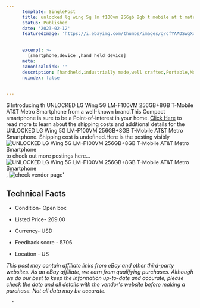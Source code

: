 ```yaml
---
      template: SinglePost
      title: unlocked lg wing 5g lm f100vm 256gb 8gb t mobile at t metro smartphone
      status: Published
      date: '2023-02-12'
      featuredImage: 'https://i.ebayimg.com/thumbs/images/g/cfYAAOSwgXxjm~7F/s-l225.jpg'
       

      excerpt: >-
        [smartphone,device ,hand held device]
      meta:
      canonicalLink: ''
      description: [handheld,industrially made,well crafted,Portable,Mobile,Compact,Convenient,Lightweight,Maneuverable,Man-portable,Miniature,Carriable,Hand-held,Light,Holdable,Transportable,Mobile device,Pocket-sized,On-the-go,Wireless,Cordless,Compact size,Convenient size, smartphone,device ,hand held device]
      noindex: false
      

---
```

$
      Introducing th UNLOCKED LG Wing 5G LM-F100VM  256GB+8GB T-Mobile AT&T Metro Smartphone from a well-known brand.This Compact smartphone is sure to be a Point-of-interest in your home. [Click Here](https://www.ebay.com/itm/175610620444?hash=item28e3356a1c%3Ag%3AcfYAAOSwgXxjm%7E7F&mkevt=1&mkcid=1&mkrid=711-53200-19255-0&campid=%253CePNCampaignId%253E&customid=%253CreferenceId%253E&toolid=10049) to read more to learn about the shipping costs and additional details for the UNLOCKED LG Wing 5G LM-F100VM  256GB+8GB T-Mobile AT&T Metro Smartphone. Shipping cost is undefined.Here is the posting visibly ![UNLOCKED LG Wing 5G LM-F100VM  256GB+8GB T-Mobile AT&T Metro Smartphone](https://i.ebayimg.com/thumbs/images/g/cfYAAOSwgXxjm~7F/s-l225.jpg) to check out more postings here... ![UNLOCKED LG Wing 5G LM-F100VM  256GB+8GB T-Mobile AT&T Metro Smartphone](https://i.ebayimg.com/images/g/cfYAAOSwgXxjm~7F/s-l960.jpg), ![check vendor page](https://origin-galleryplus.ebayimg.com/ws/web/175610620444_2_0_1/225x225.jpg,https://origin-galleryplus.ebayimg.com/ws/web/175610620444_3_0_1/225x225.jpg,https://origin-galleryplus.ebayimg.com/ws/web/175610620444_4_0_1/225x225.jpg)'

      

 ## Technical Facts 



     
      

 - Condition- Open box 


      

 - Listed Price- 269.00 


      

 - Currency- USD 


      

 - Feedback score - 5706 


      

 - Location - US 


      
      

 *_This post may contain affiliate links from eBay and other third-party websites. As an eBay affiliate, we earn from qualifying purchases. Although we do our best to keep the information up-to-date and accurate, please check the date and all details with the vendor's website before making a purchase. Not all data may be accurate._*




      -
